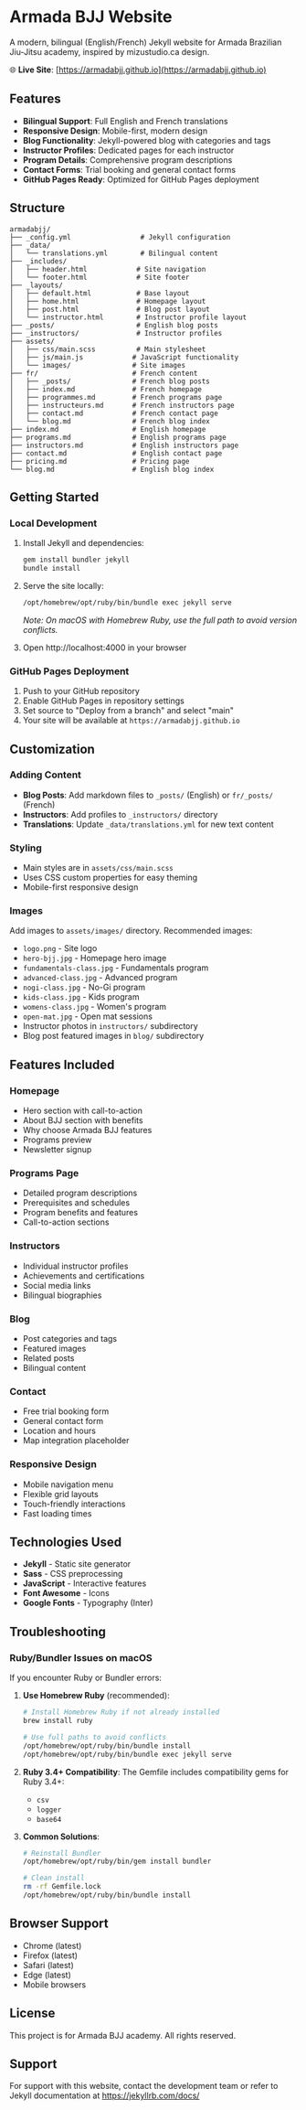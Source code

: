 # Armada BJJ Website

A modern, bilingual (English/French) Jekyll website for Armada Brazilian Jiu-Jitsu academy, inspired by mizustudio.ca design.

🌐 **Live Site**: [https://armadabjj.github.io](https://armadabjj.github.io)

## Features

- **Bilingual Support**: Full English and French translations
- **Responsive Design**: Mobile-first, modern design
- **Blog Functionality**: Jekyll-powered blog with categories and tags
- **Instructor Profiles**: Dedicated pages for each instructor
- **Program Details**: Comprehensive program descriptions
- **Contact Forms**: Trial booking and general contact forms
- **GitHub Pages Ready**: Optimized for GitHub Pages deployment

## Structure

```
armadabjj/
├── _config.yml                 # Jekyll configuration
├── _data/
│   └── translations.yml        # Bilingual content
├── _includes/
│   ├── header.html            # Site navigation
│   └── footer.html            # Site footer
├── _layouts/
│   ├── default.html           # Base layout
│   ├── home.html              # Homepage layout
│   ├── post.html              # Blog post layout
│   └── instructor.html        # Instructor profile layout
├── _posts/                    # English blog posts
├── _instructors/              # Instructor profiles
├── assets/
│   ├── css/main.scss          # Main stylesheet
│   ├── js/main.js            # JavaScript functionality
│   └── images/               # Site images
├── fr/                       # French content
│   ├── _posts/               # French blog posts
│   ├── index.md              # French homepage
│   ├── programmes.md         # French programs page
│   ├── instructeurs.md       # French instructors page
│   ├── contact.md            # French contact page
│   └── blog.md               # French blog index
├── index.md                  # English homepage
├── programs.md               # English programs page
├── instructors.md            # English instructors page
├── contact.md                # English contact page
├── pricing.md                # Pricing page
└── blog.md                   # English blog index
```

## Getting Started

### Local Development

1. Install Jekyll and dependencies:
   ```bash
   gem install bundler jekyll
   bundle install
   ```

2. Serve the site locally:
   ```bash
   /opt/homebrew/opt/ruby/bin/bundle exec jekyll serve
   ```
   
   *Note: On macOS with Homebrew Ruby, use the full path to avoid version conflicts.*

3. Open http://localhost:4000 in your browser

### GitHub Pages Deployment

1. Push to your GitHub repository
2. Enable GitHub Pages in repository settings
3. Set source to "Deploy from a branch" and select "main"
4. Your site will be available at `https://armadabjj.github.io`

## Customization

### Adding Content

- **Blog Posts**: Add markdown files to `_posts/` (English) or `fr/_posts/` (French)
- **Instructors**: Add profiles to `_instructors/` directory
- **Translations**: Update `_data/translations.yml` for new text content

### Styling

- Main styles are in `assets/css/main.scss`
- Uses CSS custom properties for easy theming
- Mobile-first responsive design

### Images

Add images to `assets/images/` directory. Recommended images:
- `logo.png` - Site logo
- `hero-bjj.jpg` - Homepage hero image
- `fundamentals-class.jpg` - Fundamentals program
- `advanced-class.jpg` - Advanced program
- `nogi-class.jpg` - No-Gi program
- `kids-class.jpg` - Kids program
- `womens-class.jpg` - Women's program
- `open-mat.jpg` - Open mat sessions
- Instructor photos in `instructors/` subdirectory
- Blog post featured images in `blog/` subdirectory

## Features Included

### Homepage
- Hero section with call-to-action
- About BJJ section with benefits
- Why choose Armada BJJ features
- Programs preview
- Newsletter signup

### Programs Page
- Detailed program descriptions
- Prerequisites and schedules
- Program benefits and features
- Call-to-action sections

### Instructors
- Individual instructor profiles
- Achievements and certifications
- Social media links
- Bilingual biographies

### Blog
- Post categories and tags
- Featured images
- Related posts
- Bilingual content

### Contact
- Free trial booking form
- General contact form
- Location and hours
- Map integration placeholder

### Responsive Design
- Mobile navigation menu
- Flexible grid layouts
- Touch-friendly interactions
- Fast loading times

## Technologies Used

- **Jekyll** - Static site generator
- **Sass** - CSS preprocessing
- **JavaScript** - Interactive features
- **Font Awesome** - Icons
- **Google Fonts** - Typography (Inter)

## Troubleshooting

### Ruby/Bundler Issues on macOS

If you encounter Ruby or Bundler errors:

1. **Use Homebrew Ruby** (recommended):
   ```bash
   # Install Homebrew Ruby if not already installed
   brew install ruby
   
   # Use full paths to avoid conflicts
   /opt/homebrew/opt/ruby/bin/bundle install
   /opt/homebrew/opt/ruby/bin/bundle exec jekyll serve
   ```

2. **Ruby 3.4+ Compatibility**:
   The Gemfile includes compatibility gems for Ruby 3.4+:
   - `csv`
   - `logger` 
   - `base64`

3. **Common Solutions**:
   ```bash
   # Reinstall Bundler
   /opt/homebrew/opt/ruby/bin/gem install bundler
   
   # Clean install
   rm -rf Gemfile.lock
   /opt/homebrew/opt/ruby/bin/bundle install
   ```

## Browser Support

- Chrome (latest)
- Firefox (latest)
- Safari (latest)
- Edge (latest)
- Mobile browsers

## License

This project is for Armada BJJ academy. All rights reserved.

## Support

For support with this website, contact the development team or refer to Jekyll documentation at https://jekyllrb.com/docs/

